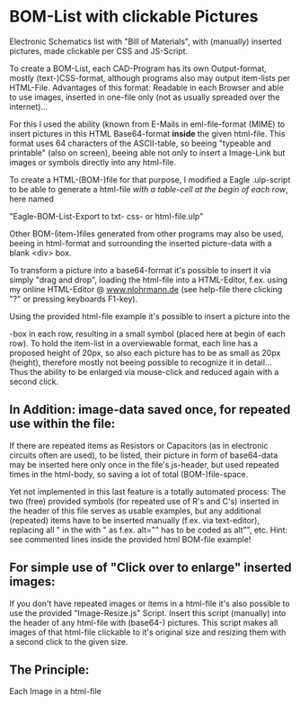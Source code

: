 # BOM-List with clickable Pictures
Electronic Schematics list with "Bill of Materials", with (manually) inserted pictures, made clickable
per CSS and JS-Script.

To create a BOM-List, each CAD-Program has its own Output-format, mostly (text-)CSS-format, although
programs also may output item-lists per HTML-File. Advantages of this format: Readable in each Browser
and able to use images, inserted in one-file only (not as usually spreaded over the internet)...

For this I used the ability (known from E-Mails in eml-file-format (MIME) to insert pictures in this
HTML Base64-format **inside** the given html-file. This format uses 64 characters of the ASCII-table,
so beeing "typeable and printable" (also on screen), beeing able not only to insert a Image-Link but
images or symbols directly into any html-file.

To create a HTML-(BOM-)file for that purpose, I modified a Eagle .ulp-script to be able to generate
a html-file *with a table-cell at the begin of each row*, here named

"Eagle-BOM-List-Export to txt- css- or html-file.ulp"

Other BOM-(item-)files generated from other programs may also be used, beeing in html-format and
surrounding the inserted picture-data with a blank &lt;div&gt; box. 

To transform a picture into a base64-format it's possible to insert it via simply "drag and drop",
loading the html-file into a HTML-Editor, f.ex. using my online HTML-Editor @ www.nlohrmann.de
(see help-file there clicking "?" or pressing keyboards F1-key).

Using the provided html-file example it's possible to insert a picture into the <div>-box in each row,
resulting in a small symbol (placed here at begin of each row).
To hold the item-list in a overviewable format, each line has a proposed height of 20px, so also
each picture has to be as small as 20px (height), therefore mostly not beeing possible to
recognize it in detail...
Thus the ability to be enlarged via mouse-click and reduced again with a second click.

In Addition: image-data saved once, for repeated use within the file:
------------
If there are repeated items as Resistors or Capacitors (as in electronic circuits often are used),
to be listed, their picture in form of base64-data may be inserted here only once in the file's
js-header, but used repeated times in the html-body, so saving a lot of total (BOM-)file-space.

Yet not implemented in this last feature is a totally automated process: The two (free) provided symbols
(for repeated use of R's and C's) inserted in the header of this file serves as usable examples,
but any additional (repeated) items have to be inserted manually (f.ex. via text-editor), replacing
all " in the <image-data> with \" as f.ex. alt="" has to be coded as alt\"\", etc.
Hint: see commented lines inside the provided html BOM-file example!

For simple use of "Click over to enlarge" inserted images:
----------------------------------------------------------
If you don't have repeated images or items in a html-file it's also possible to use the
provided "Image-Resize.js" Script.
Insert this script (manually) into the header of any html-file with (base64-) pictures.
This script makes all images of that html-file clickable to it's original size and resizing
them with a second click to the given size.

The Principle:
--------------
Each Image in a html-file 

